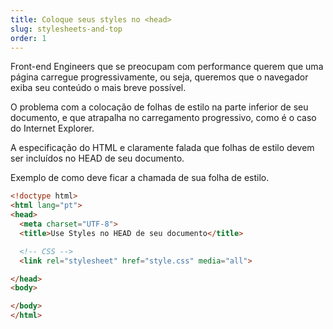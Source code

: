 ```yaml
---
title: Coloque seus styles no <head>
slug: stylesheets-and-top
order: 1
---
```


Front-end Engineers que se preocupam com performance querem que uma página carregue progressivamente, ou seja, queremos que o navegador exiba seu conteúdo o mais breve possível.

O problema com a colocação de folhas de estilo na parte inferior de seu documento, e que atrapalha no carregamento progressivo, como é o caso do Internet Explorer.

A especificação do HTML e claramente falada que folhas de estilo devem ser incluídos no HEAD de seu documento.

Exemplo de como deve ficar a chamada de sua folha de estilo.

``` HTML
<!doctype html>
<html lang="pt">
<head>
  <meta charset="UTF-8">
  <title>Use Styles no HEAD de seu documento</title>

  <!-- CSS -->
  <link rel="stylesheet" href="style.css" media="all">

</head>
<body>

</body>
</html>
```
